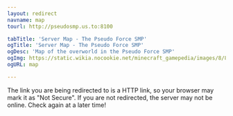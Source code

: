 ```yaml
---
layout: redirect
navname: map
tourl: http://pseudosmp.us.to:8100

tabTitle: 'Server Map - The Pseudo Force SMP'
ogTitle: 'Server Map - The Pseudo Force SMP'
ogDesc: 'Map of the overworld in the Pseudo Force SMP'
ogImg: https://static.wikia.nocookie.net/minecraft_gamepedia/images/8/81/Map_%28item%29_BE3.png/revision/latest?cb=20191129205618
ogURL: map

---
```

The link you are being redirected to is a HTTP link, so your browser may mark it as "Not Secure".
If you are not redirected, the server may not be online. Check again at a later time!
